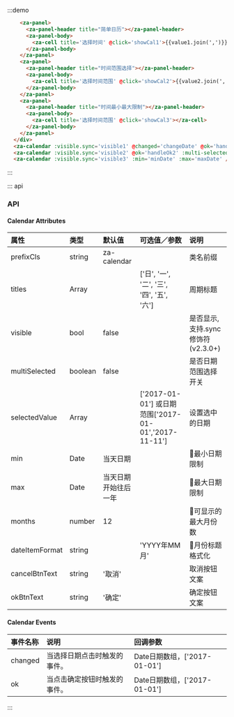 <script>
export default {
  data() {
    return {
      visible1: false,
      visible2: false,
      value1: [],
      visible3: false,
      minDate: new Date('2018-01-11'),
      maxDate: new Date('2018-10-10'),
      value2: ['2018-02-24','2018-03-10'],
      isMultiSelected: true,
    }
  },
  methods: {
    showCal1() {
      this.visible1 = true;
    },
    showCal2() {
      this.visible2 = true;
    },
    showCal3() {
      this.visible3 = true;
    },
    changeDate(date) {
      console.log(date); // eslint-disable-line
    },
    handleOk1(date) {
      this.value1 = date;
      console.log(date); // eslint-disable-line
    },
    handleOk2(date) {
      this.value2 = date;
      console.log(date); // eslint-disable-line
    }
  },
};
</script>

:::demo 
```html
    <za-panel>
      <za-panel-header title="简单日历"></za-panel-header>
      <za-panel-body>
        <za-cell title='选择时间' @click='showCal1'>{{value1.join(',')}}</za-cell>
      </za-panel-body>
    </za-panel>
    <za-panel>
      <za-panel-header title="时间范围选择"></za-panel-header>
      <za-panel-body>
        <za-cell title='选择时间范围' @click='showCal2'>{{value2.join(',')}}</za-cell>
      </za-panel-body>
    </za-panel>
    <za-panel>
      <za-panel-header title="时间最小最大限制"></za-panel-header>
      <za-panel-body>
        <za-cell title='选择时间范围' @click='showCal3'></za-cell>
      </za-panel-body>
    </za-panel>
  </div>
  <za-calendar :visible.sync='visible1' @changed='changeDate' @ok='handleOk1' :selected-value='value1' ></za-calendar>
  <za-calendar :visible.sync='visible2' @ok='handleOk2' :multi-selected='isMultiSelected' :selected-value='value2'></za-calendar>
  <za-calendar :visible.sync='visible3' :min='minDate' :max='maxDate' />
```
:::

::: api
### API

#### Calendar Attributes

| 属性 | 类型 | 默认值 | 可选值／参数 | 说明 |
| :--- | :--- | :--- | :--- | :--- |
| prefixCls | string | za-calendar | | 类名前缀 |
| titles | Array | | ['日', '一', '二', '三', '四', '五', '六'] | 周期标题 |
| visible | bool | false | | 是否显示, 支持.sync 修饰符 (v2.3.0+) |
| multiSelected | boolean | false |  | 是否日期范围选择开关 |
| selectedValue | Array | | ['2017-01-01'] 或日期范围['2017-01-01','2017-11-11']  | 设置选中的日期 |
| min | Date | 当天日期 |  | 最小日期限制 |
| max | Date | 当天日期开始往后一年 |  | 最大日期限制 |
| months | number | 12 |  | 可显示的最大月份数 |
| dateItemFormat | string | | 'YYYY年MM月' | 月份标题格式化 |
| cancelBtnText | string | '取消' |  | 取消按钮文案 |
| okBtnText | string | '确定' |  | 确定按钮文案 |

#### Calendar Events
| 事件名称 | 说明 | 回调参数 |
| :--- | :--- | :--- |
| changed | 当选择日期点击时触发的事件。| Date日期数组，['2017-01-01'] |
| ok | 当点击确定按钮时触发的事件。| Date日期数组，['2017-01-01'] |

:::